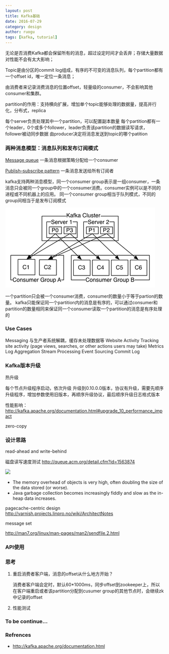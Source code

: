 ```yaml
---
layout: post
title: Kafka基础
date: 2016-07-29
category: design
author: ruogu
tags: [kafka, tutorial]
---
```


无论是否消费Kafka都会保留所有的消息，超过设定时间才会丢弃；存储大量数据对性能不会有太大影响；

Topic是由分区的commit log组成，有序的不可变的消息队列，每个partition都有一个offset id，唯一定位一条消息；

由消费者来记录消费消息的位置offset，轻量级的consumer，不会影响其他consumer和集群。

partition的作用：支持横向扩展，增加单个topic能够处理的数据量，提高并行化，分布式，replica

每个server负责处理其中一个partition，可以配置副本数量
每个partition都有一个leader，0个或多个follower，leader负责该partition的数据读写请求，follower被动同步数据
由producer决定将消息发送到topic的哪个patition

### 两种消息模型：消息队列和发布订阅模式

[Message queue](https://en.wikipedia.org/wiki/Message_queue)
一条消息根据策略分配给一个consumer

[Publish–subscribe pattern](https://en.wikipedia.org/wiki/Publish%E2%80%93subscribe_pattern)
一条消息发送给所有订阅者

kafka支持两种消息模型，同一个consumer group表示是一组consumer，一条消息只会被同一个group中的一个consumer消费。consumer实例可以是不同的进程或不同机器上的应用。
同一个consumer group相当于队列模式，不同的group间相当于是发布订阅模式

![](../assets/img/20160729-kafka-cluster-group.png)

一个partition只会被一个consumer消费，consumer的数量小于等于partion的数量。
kafka只能保证同一个partition内的消息是有序的，可以通过consumer和partition的数量相同来保证同一个consumer读取一个partition的消息是有序处理的

### Use Cases
Messaging     与生产者系统解耦，缓存未处理数据等
Website Activity Tracking     site activity (page views, searches, or other actions users may take)
Metrics
Log Aggregation
Stream Processing
Event Sourcing
Commit Log

### Kafka版本升级
热升级

每个节点升级程序启动，依次升级
升级到0.10.0.0版本，协议有升级，需要先顺序升级程序，增加参数使用旧版本，再顺序升级协议，最后顺序升级日志格式版本

性能影响：
http://kafka.apache.org/documentation.html#upgrade_10_performance_impact

zero-copy


### 设计思路

read-ahead and write-behind

磁盘读写速度测试 
http://queue.acm.org/detail.cfm?id=1563874

![](http://deliveryimages.acm.org/10.1145/1570000/1563874/jacobs3.jpg)

- The memory overhead of objects is very high, often doubling the size of the data stored (or worse).
- Java garbage collection becomes increasingly fiddly and slow as the in-heap data increases.

pagecache-centric design
http://varnish.projects.linpro.no/wiki/ArchitectNotes

message set

http://man7.org/linux/man-pages/man2/sendfile.2.html


### API使用






### 思考
1. 重启消费者客户端，消息的offset从什么地方开始？
	
	消费者客户端会定时，默认60*1000ms，同步offset到zookeeper上，所以在客户端重启或者该partition分配到cusumer group的其他节点时，会继续zk中记录的offset
2. 性能测试

### To be continue...

### Refrences

* http://kafka.apache.org/documentation.html

